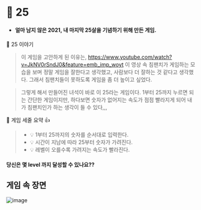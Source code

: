 # :star2: 25
  * #### 얼마 남지 않은 2021, 내 마지막 25살을 기념하기 위해 만든 게임.



:small_orange_diamond: 25 이야기 
> 이 게임을 고안하게 된 이유는,
> https://www.youtube.com/watch?v=JkNV0rSndJ0&feature=emb_imp_woyt
> 이 영상 속 침팬치가 게임하는 모습을 보며
> 정말 게임을 잘한다고 생각했고, 사람보다 더 잘하는 것 같다고 생각했다.
> 그래서 침팬치들이 못하도록 게임을 좀 더 높이고 싶었다.

>그렇게 해서 만들어진 녀석이 바로 이 25라는 게임이다.
>1부터 25까지 누르면 되는 간단한 게임이지만,
>하다보면 숫자가 없어지는 속도가 점점 빨라지게 되어
>내가 침팬치인가 하는 생각이 들 수 있다,,,


:small_orange_diamond: 게임 세줄 요약 :+1:
> - 💡 1부터 25까지의 숫자를 순서대로 입력한다.
> - 💡 시간이 지남에 따라 25부터 숫자가 가려진다.
> - 💡 레벨이 오를수록 가려지는 속도가 빨라진다. 

#### 당신은 몇 level 까지 달성할 수 있나요??

## 게임 속 장면
![image](https://user-images.githubusercontent.com/76839243/146950079-a76d693a-65e7-4899-b2c2-a136f4e5a557.png)
